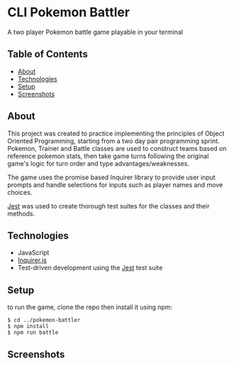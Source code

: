 # CLI Pokemon Battler

A two player Pokemon battle game playable in your terminal

## Table of Contents

- [About](#about)
- [Technologies](#technologies)
- [Setup](#setup)
- [Screenshots](#screenshots)

## About

This project was created to practice implementing the principles of Object Oriented Programming, starting from a two day pair programming sprint. Pokemon, Trainer and Battle classes are used to construct teams based on reference pokemon stats, then take game turns following the original game's logic for turn order and type advantages/weaknesses.

The game uses the promise based Inquirer library to provide user input prompts and handle selections for inputs such as player names and move choices.

[Jest](https://jestjs.io/) was used to create thorough test suites for the classes and their methods.

## Technologies

- JavaScript
- [Inquirer.js](https://www.npmjs.com/package/inquirer)
- Test-driven development using the [Jest](https://jestjs.io/) test suite

## Setup

to run the game, clone the repo then install it using npm:

```
$ cd ../pokemon-battler
$ npm install
$ npm run battle
```

## Screenshots

